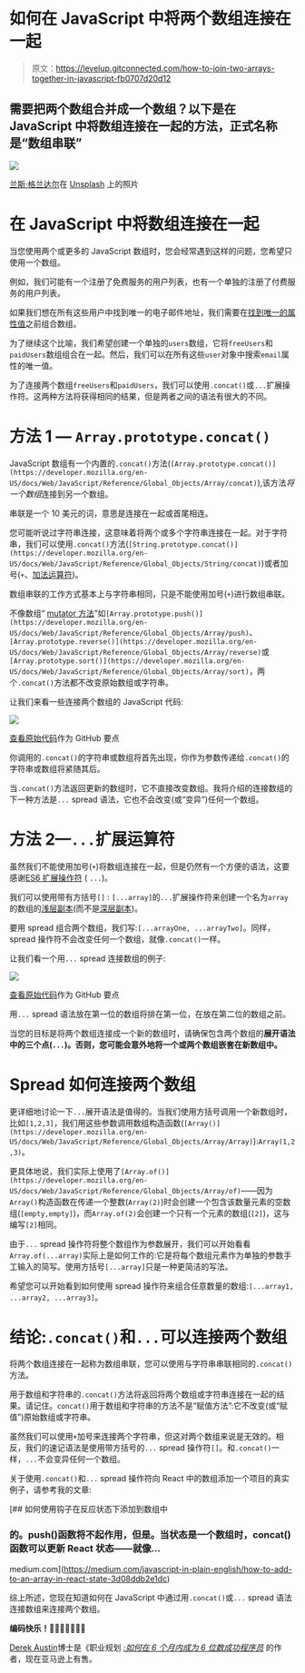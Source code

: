 # 如何在 JavaScript 中将两个数组连接在一起

> 原文：<https://levelup.gitconnected.com/how-to-join-two-arrays-together-in-javascript-fb0707d20d12>

## 需要把两个数组合并成一个数组？以下是在 JavaScript 中将数组连接在一起的方法，正式名称是“数组串联”

![](img/50d12a05ff8bd569087eb2cab5f82341.png)

[兰斯·格兰达尔](https://unsplash.com/@lg17?utm_source=medium&utm_medium=referral)在 [Unsplash](https://unsplash.com?utm_source=medium&utm_medium=referral) 上的照片

# 在 JavaScript 中将数组连接在一起

当您使用两个或更多的 JavaScript 数组时，您会经常遇到这样的问题，您希望只使用一个数组。

例如，我们可能有一个注册了免费服务的用户列表，也有一个单独的注册了付费服务的用户列表。

如果我们想在所有这些用户中找到唯一的电子邮件地址，我们需要在[找到唯一的属性值](/how-to-find-unique-values-by-property-in-an-array-of-objects-in-javascript-50ca23db8ccc)之前组合数组。

为了继续这个比喻，我们希望创建一个单独的`users`数组，它将`freeUsers`和`paidUsers`数组组合在一起。然后，我们可以在所有这些`user`对象中搜索`email`属性的唯一值。

为了连接两个数组`freeUsers`和`paidUsers`，我们可以使用`.concat()`或`...`扩展操作符。这两种方法将获得相同的结果，但是两者之间的语法有很大的不同。

# 方法 1 — `Array.prototype.concat()`

JavaScript 数组有一个内置的`.concat()`方法(`[Array.prototype.concat()](https://developer.mozilla.org/en-US/docs/Web/JavaScript/Reference/Global_Objects/Array/concat)`),该方法*将一个数组*连接到另一个数组。

串联是一个 10 美元的词，意思是连接在一起或首尾相连。

您可能听说过字符串连接，这意味着将两个或多个字符串连接在一起。对于字符串，我们可以使用`.concat()`方法(`[String.prototype.concat()](https://developer.mozilla.org/en-US/docs/Web/JavaScript/Reference/Global_Objects/String/concat)`)或者加号(`+`、[加法运算符](https://developer.mozilla.org/en-US/docs/Web/JavaScript/Reference/Global_Objects/String/concat))。

数组串联的工作方式基本上与字符串相同，只是不能使用加号(`+`)进行数组串联。

不像数组“ [mutator 方法](https://developer.mozilla.org/en-US/docs/Web/JavaScript/Reference/Global_Objects/Array/prototype#Mutator_methods)”如`[Array.prototype.push()](https://developer.mozilla.org/en-US/docs/Web/JavaScript/Reference/Global_Objects/Array/push)`、`[Array.prototype.reverse()](https://developer.mozilla.org/en-US/docs/Web/JavaScript/Reference/Global_Objects/Array/reverse)`或`[Array.prototype.sort()](https://developer.mozilla.org/en-US/docs/Web/JavaScript/Reference/Global_Objects/Array/sort)`，两个`.concat()`方法都不改变原始数组或字符串。

让我们来看一些连接两个数组的 JavaScript 代码:

![](img/c38b037f69eb00482767b5ab1b757311.png)

[查看原始代码](https://gist.github.com/DoctorDerek/79ef16fd54cd4b5b542503debff66cdc)作为 GitHub 要点

你调用的`.concat()`的字符串或数组将首先出现，你作为参数传递给`.concat()`的字符串或数组将紧随其后。

当`.concat()`方法返回更新的数组时，它不直接改变数组。我将介绍的连接数组的下一种方法是`...` spread 语法，它也不会改变(或“变异”)任何一个数组。

# 方法 2—`...`扩展运算符

虽然我们不能使用加号(`+`)将数组连接在一起，但是仍然有一个方便的语法，这要感谢[ES6 扩展操作符](https://medium.com/coding-at-dawn/how-to-use-the-spread-operator-in-javascript-b9e4a8b06fab) ( `...`)。

我们可以使用带有方括号`[]` : `[...array]`的`...`扩展操作符来创建一个名为`array`的数组的[浅层副本](/how-to-copy-an-array-in-javascript-with-array-from-298c7e66eebc)(而不是[深层副本](https://medium.com/javascript-in-plain-english/how-to-deep-copy-objects-and-arrays-in-javascript-7c911359b089))。

要用 spread 组合两个数组，我们写:`[...arrayOne, ...arrayTwo]`。同样，spread 操作符不会改变任何一个数组，就像`.concat()`一样。

让我们看一个用`...` spread 连接数组的例子:

![](img/0e30f5392fd848d20c22d5f40750548e.png)

[查看原始代码](https://gist.github.com/DoctorDerek/a9b8d36bb623d6b7712521eeb85a16e6)作为 GitHub 要点

用`...` spread 语法放在第一位的数组将排在第一位，在放在第二位的数组之前。

当您的目标是将两个数组连接成一个新的数组时，请确保包含两个数组的**展开语法中的三个点(`...`)。否则，您可能会意外地将一个或两个数组嵌套在新数组中。**

# Spread 如何连接两个数组

更详细地讨论一下`...`展开语法是值得的。当我们使用方括号调用一个新数组时，比如`[1,2,3]`，我们用这些参数调用数组构造函数(`[Array()](https://developer.mozilla.org/en-US/docs/Web/JavaScript/Reference/Global_Objects/Array/Array)`):`Array(1,2,3)`。

更具体地说，我们实际上使用了`[Array.of()](https://developer.mozilla.org/en-US/docs/Web/JavaScript/Reference/Global_Objects/Array/of)`——因为`Array()`构造函数在传递一个整数(`Array(2)`)时会创建一个包含该数量元素的空数组(`[empty,empty]`)，而`Array.of(2)`会创建一个只有一个元素的数组(`[2]`)，这与编写`[2]`相同。

由于`...` spread 操作符将整个数组作为参数展开，我们可以开始看看`Array.of(...array)`实际上是如何工作的:它是将每个数组元素作为单独的参数手工输入的简写。使用方括号`[...array]`只是一种更简洁的写法。

希望您可以开始看到如何使用 spread 操作符来组合任意数量的数组:`[...array1, ...array2, ...array3]`。

# 结论:`.concat()`和`...`可以连接两个数组

将两个数组连接在一起称为数组串联，您可以使用与字符串串联相同的`.concat()`方法。

用于数组和字符串的`.concat()`方法将返回将两个数组或字符串连接在一起的结果。请记住。`concat()`用于数组和字符串的方法不是“赋值方法”:它不改变(或“赋值”)原始数组或字符串。

虽然我们可以使用`+`加号来连接两个字符串，但这对两个数组来说是无效的。相反，我们的速记语法是使用带方括号的`...` spread 操作符`[]`。和`.concat()`一样，`...`不会变异任何一个数组。

关于使用`.concat()`和`...` spread 操作符向 React 中的数组添加一个项目的真实例子，请参考我的文章:

[](https://medium.com/javascript-in-plain-english/how-to-add-to-an-array-in-react-state-3d08ddb2e1dc) [## 如何使用钩子在反应状态下添加到数组中

### 的。push()函数将不起作用，但是。当状态是一个数组时，concat()函数可以更新 React 状态——就像…

medium.com](https://medium.com/javascript-in-plain-english/how-to-add-to-an-array-in-react-state-3d08ddb2e1dc) 

综上所述，您现在知道如何在 JavaScript 中通过用`.concat()`或`...` spread 语法连接数组来连接两个数组。

**编码快乐！🎅🤶💯👩‍🚀👨‍🚀**

[Derek Austin](https://www.linkedin.com/in/derek-austin/)博士是《职业规划 [*:如何在 6 个月内成为 6 位数成功程序员*](https://www.amazon.com/dp/B0BRJDLJ43) 的作者，现在亚马逊上有售。
